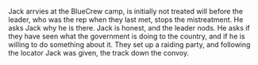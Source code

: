 Jack arrvies at the BlueCrew camp, is initially not treated will before the leader, who was the rep when they last met, stops the mistreatment. He asks Jack why he is there. Jack is honest, and the leader nods. He asks if they have seen what the government is doing to the country, and if he is willing to do something about it. They set up a raiding party, and following the locator Jack was given, the track down the convoy.